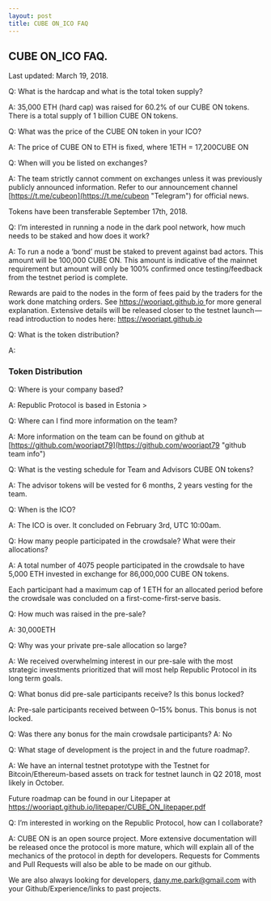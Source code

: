 ```yaml
---
layout: post
title: CUBE ON_ICO FAQ
---
```


CUBE ON_ICO FAQ.
---
Last updated: March 19, 2018.

Q: What is the hardcap and what is the total token supply?

A: 35,000 ETH (hard cap) was raised for 60.2% of our CUBE ON tokens. There is a total supply of 1 billion CUBE ON tokens.

Q: What was the price of the CUBE ON token in your ICO?

A: The price of CUBE ON to ETH is fixed, where 1ETH = 17,200CUBE ON

Q: When will you be listed on exchanges?

A: The team strictly cannot comment on exchanges unless it was previously publicly announced information. Refer to our 
announcement channel [https://t.me/cubeon](https://t.me/cubeon "Telegram") for official news.

Tokens have been transferable September 17th, 2018.

Q: I’m interested in running a node in the dark pool network, how much needs to be staked and how does it work?

A: To run a node a ‘bond’ must be staked to prevent against bad actors. This amount will be 100,000 CUBE ON. 
This amount is indicative of the mainnet requirement but amount will only be 100% confirmed once testing/feedback from the 
testnet period is complete.

Rewards are paid to the nodes in the form of fees paid by the traders for the work done matching orders. 
See [https://wooriapt.github.io ](https://wooriapt.github.io  "Github")  for more general explanation.
Extensive details will be released closer to the testnet launch — read introduction to nodes here: [https://wooriapt.github.io ](https://wooriapt.github.io  "Github")

Q: What is the token distribution?

A:

### Token Distribution
Q: Where is your company based?

A: Republic Protocol is based in Estonia > 

Q: Where can I find more information on the team?

A: More information on the team can be found on github at 
[https://github.com/wooriapt79](https://github.com/wooriapt79 "github team info")

Q: What is the vesting schedule for Team and Advisors CUBE ON tokens?

A: The advisor tokens will be vested for 6 months, 2 years vesting for the team.

Q: When is the ICO?

A: The ICO is over. It concluded on February 3rd, UTC 10:00am.

Q: How many people participated in the crowdsale? What were their allocations?

A: A total number of 4075 people participated in the crowdsale to have 5,000 ETH invested in exchange for 86,000,000 CUBE ON tokens.

Each participant had a maximum cap of 1 ETH for an allocated period before the crowdsale was concluded on a 
first-come-first-serve basis.

Q: How much was raised in the pre-sale?

A: 30,000ETH

Q: Why was your private pre-sale allocation so large?

A: We received overwhelming interest in our pre-sale with the most strategic investments prioritized that will most help 
Republic Protocol in its long term goals.

Q: What bonus did pre-sale participants receive? Is this bonus locked?

A: Pre-sale participants received between 0–15% bonus. This bonus is not locked.

Q: Was there any bonus for the main crowdsale participants?
A: No

Q: What stage of development is the project in and the future roadmap?.

A: We have an internal testnet prototype with the Testnet for Bitcoin/Ethereum-based assets on track for testnet launch in 
Q2 2018, most likely in October.

Future roadmap can be found in our Litepaper at 
https://wooriapt.github.io/litepaper/CUBE_ON_litepaper.pdf

Q: I’m interested in working on the Republic Protocol, how can I collaborate?

A: CUBE ON is an open source project. More extensive documentation will be released once the protocol is more mature, 
which will explain all of the mechanics of the protocol in depth for developers. Requests for Comments and Pull Requests will 
also be able to be made on our github.

We are also always looking for developers, [dany.me.park@gmail.com](dany.me.park@gmail.com "Email") with your Github/Experience/links to past projects.
